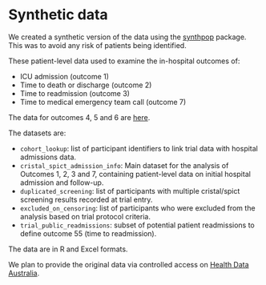 # Synthetic data

We created a synthetic version of the data using the [synthpop](https://www.jstatsoft.org/article/view/v074i11) package. This was to avoid any risk of patients being identified.

These patient-level data used to examine the in-hospital outcomes of:

* ICU admission (outcome 1)
* Time to death or discharge (outcome 2)
* Time to readmission (outcome 3)
* Time to medical emergency team call  (outcome 7)

The data for outcomes 4, 5 and 6 are [here](https://github.com/agbarnett/InterACT/tree/master/data).

The datasets are:

* `cohort_lookup`: list of participant identifiers to link trial data with hospital admissions data.
* `cristal_spict_admission_info`: Main dataset for the analysis of Outcomes 1, 2, 3 and 7, containing patient-level data on initial hospital admission and follow-up.
* `duplicated_screening`: list of participants with multiple cristal/spict screening results recorded at trial entry.
* `excluded_on_censoring`: list of participants who were excluded from the analysis based on trial protocol criteria.
* `trial_public_readmissions`: subset of potential patient readmissions to define outcome 55 (time to readmission).

The data are in R and Excel formats. 

We plan to provide the original data via controlled access on [Health Data Australia](https://researchdata.edu.au/health/).